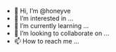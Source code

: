 - 👋 Hi, I’m @honeyve
- 👀 I’m interested in ...
- 🌱 I’m currently learning ...
- 💞️ I’m looking to collaborate on ...
- 📫 How to reach me ...

<!---
honeyve/honeyve is a ✨ special ✨ repository because its `README.md` (this file) appears on your GitHub profile.
You can click the Preview link to take a look at your changes.
--->
